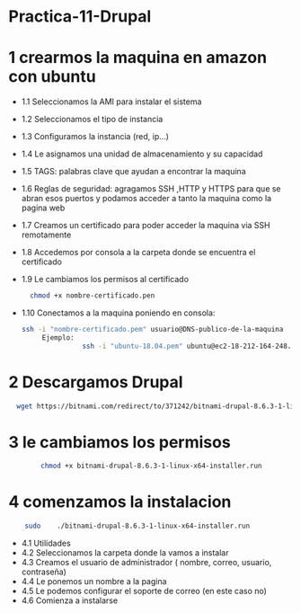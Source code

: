 # Practica-11-Drupal

# 1 crearmos la maquina en amazon con ubuntu

- 1.1 Seleccionamos la AMI para instalar el sistema
- 1.2 Seleccionamos el tipo de instancia
- 1.3 Configuramos la instancia (red, ip...)
- 1.4 Le asignamos una unidad de almacenamiento y su capacidad
- 1.5 TAGS: palabras clave que ayudan a encontrar la maquina
- 1.6 Reglas de seguridad: agragamos SSH ,HTTP y HTTPS para que se abran esos puertos y podamos acceder a tanto la maquina como la pagina web
- 1.7 Creamos un certificado para poder acceder la maquina via SSH remotamente
- 1.8 Accedemos por consola a  la carpeta donde se encuentra el certificado
- 1.9 Le cambiamos los permisos al certificado
   
  ```bash
    chmod +x nombre-certificado.pen
  ``` 
    
- 1.10 Conectamos a la maquina poniendo en consola:    
     ```bash
    ssh -i "nombre-certificado.pem" usuario@DNS-publico-de-la-maquina
		  Ejemplo:
            		ssh -i "ubuntu-18.04.pem" ubuntu@ec2-18-212-164-248.compute-1.amazonaws.com
    ```


# 2 Descargamos Drupal
```bash
  wget https://bitnami.com/redirect/to/371242/bitnami-drupal-8.6.3-1-linux-x64-installer.run
  ```
# 3 le cambiamos los permisos

```bash
		chmod +x bitnami-drupal-8.6.3-1-linux-x64-installer.run
```

# 4 comenzamos la instalacion
```bash
	sudo	./bitnami-drupal-8.6.3-1-linux-x64-installer.run
```
- 4.1 Utilidades 
- 4.2 Seleccionamos la carpeta donde la vamos a instalar
- 4.3 Creamos el usuario de administrador (	nombre, correo, usuario, contraseña)
-	4.4 Le ponemos un nombre a la pagina
-	4.5 Le podemos configurar el soporte de correo (en este caso no)
-	4.6 Comienza a instalarse
